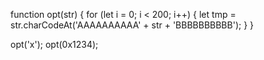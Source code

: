 
function opt(str) {
    for (let i = 0; i < 200; i++) {
        let tmp = str.charCodeAt('AAAAAAAAAA' + str + 'BBBBBBBBBB');
    }
}

opt('x');
opt(0x1234);

